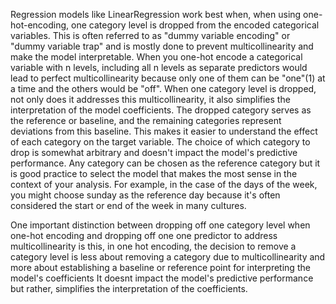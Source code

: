 Regression models like LinearRegression work best when, when using one-hot-encoding, one category level is dropped from the encoded categorical variables.  This is often referred to as "dummy variable encoding" or "dummy variable trap" and is mostly done to prevent multicollinearity and make the model interpretable. When you one-hot encode a categorical variable with n levels, including all n levels as separate predictors would lead to perfect multicollinearity because only one of them can be "one"(1) at a time and the others would be "off". When one category level is dropped, not only does it addresses this multicollinearity, it also simplifies the interpretation of the model coefficients. The dropped category serves as the reference or baseline, and the remaining categories represent deviations from this baseline. This makes it easier to understand the effect of each category on the target variable. The choice of which category to drop is somewhat arbitrary and doesn't impact the model's predictive performance. Any category can be chosen as the reference category but it is good practice to select the model that makes the most sense in the context of your analysis. For example, in the case of the days of the week, you might choose sunday as the reference day because it's often considered the start or end of the week in many cultures.

One important distinction between dropping off one category level when one-hot encoding and dropping off one one predictor to address multicollinearity is this, in one hot encoding, the decision to remove a category level is less about removing a category due to multicollinearity and more about establishing a baseline or  reference point for interpreting the model's coefficients It doesnt impact the model's predictive performance but rather, simplifies the interpretation of the coefficients.
